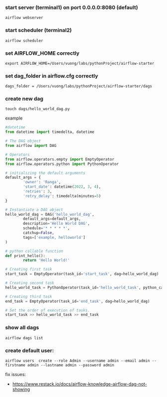 ### start server (terminal1) on port 0.0.0.0:8080 (default)
```shell
airflow webserver
```
### start scheduler (terminal2)
```shell
airflow scheduler
```

### set AIRFLOW_HOME correctly
```shell
export AIRFLOW_HOME=/Users/vuong/labs/pythonProject/airflow-starter
```

### set dag_folder in airflow.cfg correctly
```shell
dags_folder = /Users/vuong/labs/pythonProject/airflow-starter/dags
```

### create new dag
```shell
touch dags/hello_world_dag.py
```
example
```python
#datetime
from datetime import timedelta, datetime

# The DAG object
from airflow import DAG

# Operators
from airflow.operators.empty import EmptyOperator
from airflow.operators.python import PythonOperator

# initializing the default arguments
default_args = {
		'owner': 'Ranga',
		'start_date': datetime(2022, 3, 4),
		'retries': 3,
		'retry_delay': timedelta(minutes=5)
}

# Instantiate a DAG object
hello_world_dag = DAG('hello_world_dag',
		default_args=default_args,
		description='Hello World DAG',
		schedule='* * * * *',
		catchup=False,
		tags=['example, helloworld']
)

# python callable function
def print_hello():
		return 'Hello World!'

# Creating first task
start_task = EmptyOperator(task_id='start_task', dag=hello_world_dag)

# Creating second task
hello_world_task = PythonOperator(task_id='hello_world_task', python_callable=print_hello, dag=hello_world_dag)

# Creating third task
end_task = EmptyOperator(task_id='end_task', dag=hello_world_dag)

# Set the order of execution of tasks.
start_task >> hello_world_task >> end_task
```

### show all dags
```shell
airflow dags list
```


### create default user:
```shell
airflow users  create --role Admin --username admin --email admin --firstname admin --lastname admin --password admin
```
 

fix issues:
- https://www.restack.io/docs/airflow-knowledge-airflow-dag-not-showing